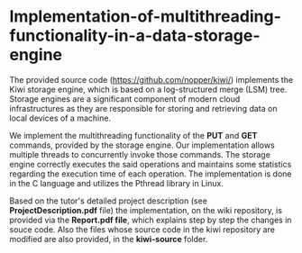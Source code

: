 # Implementation-of-multithreading-functionality-in-a-data-storage-engine

The provided source code (https://github.com/nopper/kiwi/) implements the Kiwi storage engine, which is based on a log-structured merge (LSM) tree. Storage engines are a significant component of modern cloud infrastructures as they are responsible for storing and retrieving data on local devices of a machine.

We implement the multithreading functionality of the **PUT** and **GET** commands, provided by the storage engine. Our implementation allows multiple threads to concurrently invoke those commands. The storage engine correctly executes the said operations and maintains some statistics regarding the execution time of each operation. The implementation is done in the C language and utilizes the Pthread library in Linux.

Based on the tutor's detailed project description (see **ProjectDescription.pdf** file)
the implementation, on the wiki repository, is provided via the **Report.pdf file**, which explains step by step the changes in souce code. Also the files whose source code in the kiwi repository are modified
are also provided, in the **kiwi-source** folder.
